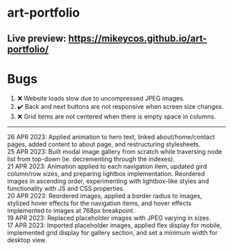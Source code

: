 # art-portfolio
Live preview: <https://mikeycos.github.io/art-portfolio/>
---
# Bugs
1. :x: Website loads slow due to uncompressed JPEG images.  
2. :heavy_check_mark: Back and next buttons are not responsive when screen size changes.  
3. :x: Grid items are not centered when there is empty space in columns.  
---
26 APR 2023: Applied animation to hero text, linked about/home/contact pages, added content to about page, and restructuring stylesheets.  
25 APR 2023: Built modal image gallery from scratch while traversing node list from top-down (ie. decrementing through the indexes).  
21 APR 2023: Animation applied to each navigation item, updated gird column/row sizes, and preparing lightbox implementation. Reordered images in ascending order, experimenting with lightbox-like styles and functionality with JS and CSS properties.   
20 APR 2023: Reordered images, applied a border radius to images, stylized hover effects for the navigation items, and hover effects implemented to images at 768px breakpoint.  
19 APR 2023: Replaced placeholder images with JPEG varying in sizes.  
17 APR 2023: Imported placeholder images, applied flex display for mobile, implemented grid display for gallery section, and set a minimum width for desktop view.  